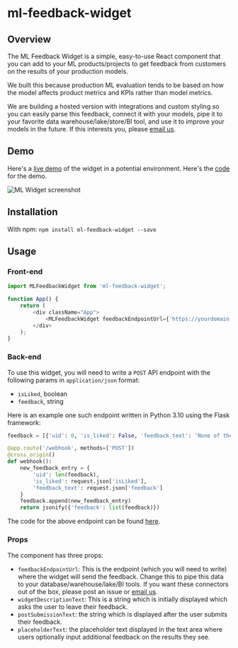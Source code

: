 # ml-feedback-widget

## Overview

The ML Feedback Widget is a simple, easy-to-use React component that you can add to your ML products/projects to get feedback from customers on the results of your production models.

We built this because production ML evaluation tends to be based on how the model affects product metrics and KPIs rather than model metrics. 

We are building a hosted version with integrations and custom styling so you can easily parse this feedback, connect it with your models, pipe it to your favorite data warehouse/lake/store/BI tool, and use it to improve your models in the future. If this interests you, please [email us](founders@tryinterlock.com).

## Demo

Here's a [live demo](https://ml-feedback-demo.vercel.app/) of the widget in a potential environment. Here's the [code](https://github.com/interlocklabs/ml_feedback_demo) for the demo.

![ML Widget screenshot](https://i.imgur.com/zmHZJP8.png)

## Installation

With npm:  `npm install ml-feedback-widget --save`

## Usage

### Front-end 

```javascript
import MLFeedbackWidget from 'ml-feedback-widget';

function App() {
	return (
		<div className="App">
			<MLFeedbackWidget feedbackEndpointUrl={'https://yourdomain.com/endpoint}/>
		</div>
	);
}
```

### Back-end

To use this widget, you will need to write a `POST` API endpoint with the following params in `application/json` format: 
- `isLiked`, boolean
- `feedback`, string

Here is an example one such endpoint written in Python 3.10 using the Flask framework:
```python
feedback = [{'uid': 0, 'is_liked': False, 'feedback_text': 'None of these are relevant...'}]

@app.route('/webhook', methods=['POST'])
@cross_origin()
def webhook():
	new_feedback_entry = {
		'uid': len(feedback),
		'is_liked': request.json['isLiked'],
		'feedback_text': request.json['feedback']
	}
	feedback.append(new_feedback_entry)
	return jsonify({'feedback': list(feedback)})
```

The code for the above endpoint can be found [here](https://github.com/interlocklabs/ml_feedback_demo/blob/main/webhook/app.py).

### Props

The component has three props:
 - `feedbackEndpointUrl`: This is the endpoint (which you will need to write) where the widget will send the feedback. Change this to pipe this data to your database/warehouse/lake/BI tools. If you want these connectors out of the box, please post an issue or [email us](mailto:founders@tryinterlock.com).
 - `widgetDescriptionText`: This is a string which is initially displayed which asks the user to leave their feedback.
 - `postSubmissionText`: the string which is displayed after the user submits their feedback.
 - `placeholderText`: the placeholder text displayed in the text area where users optionally input additional feedback on the results they see.
